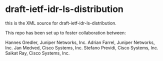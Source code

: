 draft-ietf-idr-ls-distribution
==============================

this is the XML source for draft-ietf-idr-ls-distribution.

This repo has been set up to foster collaboration between:

Hannes Gredler, Juniper Networks, Inc.
Adrian Farrel, Juniper Networks, Inc.
Jan Medved, Cisco Systems, Inc.
Stefano Previdi, Cisco Systems, Inc.
Saikat Ray, Cisco Systems, Inc.
